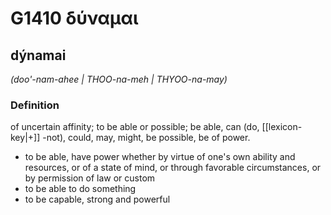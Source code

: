 # G1410 δύναμαι

## dýnamai

_(doo'-nam-ahee | THOO-na-meh | THYOO-na-may)_

### Definition

of uncertain affinity; to be able or possible; be able, can (do, [[lexicon-key|+]] -not), could, may, might, be possible, be of power.

- to be able, have power whether by virtue of one's own ability and resources, or of a state of mind, or through favorable circumstances, or by permission of law or custom
- to be able to do something
- to be capable, strong and powerful

